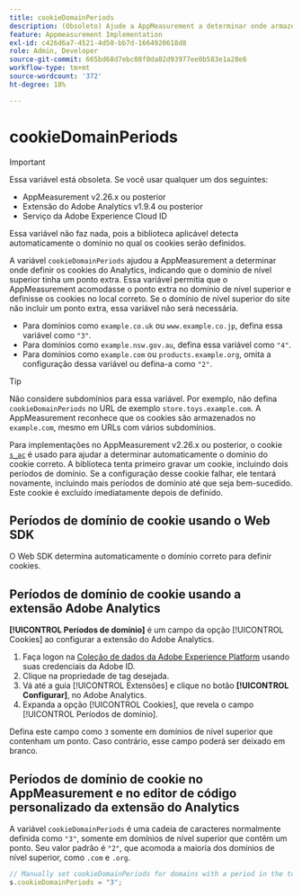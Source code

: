 ```yaml
---
title: cookieDomainPeriods
description: (Obsoleto) Ajude a AppMeasurement a determinar onde armazenar cookies quando o domínio de nível superior de um site contiver um ponto.
feature: Appmeasurement Implementation
exl-id: c426d6a7-4521-4d50-bb7d-1664920618d8
role: Admin, Developer
source-git-commit: 665bd68d7ebc08f0da02d93977ee0b583e1a28e6
workflow-type: tm+mt
source-wordcount: '372'
ht-degree: 18%

---
```


# cookieDomainPeriods

>[!IMPORTANT]
>Essa variável está obsoleta. Se você usar qualquer um dos seguintes:
>
>* AppMeasurement v2.26.x ou posterior
>* Extensão do Adobe Analytics v1.9.4 ou posterior
>* Serviço da Adobe Experience Cloud ID
>
>Essa variável não faz nada, pois a biblioteca aplicável detecta automaticamente o domínio no qual os cookies serão definidos.

A variável `cookieDomainPeriods` ajudou a AppMeasurement a determinar onde definir os cookies do Analytics, indicando que o domínio de nível superior tinha um ponto extra. Essa variável permitia que o AppMeasurement acomodasse o ponto extra no domínio de nível superior e definisse os cookies no local correto. Se o domínio de nível superior do site não incluir um ponto extra, essa variável não será necessária.

* Para domínios como `example.co.uk` ou `www.example.co.jp`, defina essa variável como `"3"`.
* Para domínios como `example.nsw.gov.au`, defina essa variável como `"4"`.
* Para domínios como `example.com` ou `products.example.org`, omita a configuração dessa variável ou defina-a como `"2"`.

>[!TIP]
>
>Não considere subdomínios para essa variável. Por exemplo, não defina `cookieDomainPeriods` no URL de exemplo `store.toys.example.com`. A AppMeasurement reconhece que os cookies são armazenados no `example.com`, mesmo em URLs com vários subdomínios.

Para implementações no AppMeasurement v2.26.x ou posterior, o cookie [`s_ac`](https://experienceleague.adobe.com/pt-br/docs/core-services/interface/data-collection/cookies/analytics) é usado para ajudar a determinar automaticamente o domínio do cookie correto. A biblioteca tenta primeiro gravar um cookie, incluindo dois períodos de domínio. Se a configuração desse cookie falhar, ele tentará novamente, incluindo mais períodos de domínio até que seja bem-sucedido. Este cookie é excluído imediatamente depois de definido.

## Períodos de domínio de cookie usando o Web SDK

O Web SDK determina automaticamente o domínio correto para definir cookies.

## Períodos de domínio de cookie usando a extensão Adobe Analytics

**[!UICONTROL Períodos de domínio]** é um campo da opção [!UICONTROL Cookies] ao configurar a extensão do Adobe Analytics.

1. Faça logon na [Coleção de dados da Adobe Experience Platform](https://experience.adobe.com/data-collection) usando suas credenciais da Adobe ID.
1. Clique na propriedade de tag desejada.
1. Vá até a guia [!UICONTROL Extensões] e clique no botão **[!UICONTROL Configurar]**, no Adobe Analytics.
1. Expanda a opção [!UICONTROL Cookies], que revela o campo [!UICONTROL Períodos de domínio].

Defina este campo como `3` somente em domínios de nível superior que contenham um ponto. Caso contrário, esse campo poderá ser deixado em branco.

## Períodos de domínio de cookie no AppMeasurement e no editor de código personalizado da extensão do Analytics

A variável `cookieDomainPeriods` é uma cadeia de caracteres normalmente definida como `"3"`, somente em domínios de nível superior que contêm um ponto. Seu valor padrão é `"2"`, que acomoda a maioria dos domínios de nível superior, como `.com` e `.org`.

```js
// Manually set cookieDomainPeriods for domains with a period in the top-level domain, such as www.example.co.uk
s.cookieDomainPeriods = "3";
```
